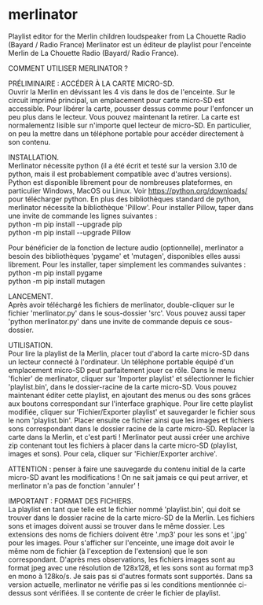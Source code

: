 # merlinator
Playlist editor for the Merlin children loudspeaker from La Chouette Radio (Bayard / Radio France)
Merlinator est un éditeur de playlist pour l'enceinte Merlin de La Chouette Radio (Bayard/ Radio France). 


COMMENT UTILISER MERLINATOR ?


PRÉLIMINAIRE : ACCÉDER À LA CARTE MICRO-SD.  
  Ouvrir la Merlin en dévissant les 4 vis dans le dos de l'enceinte. Sur le circuit imprimé principal, un emplacement pour carte micro-SD est accessible. Pour libérer la carte, pousser dessus comme pour l'enfoncer un peu plus dans le lecteur. Vous pouvez maintenant la retirer. La carte est normalementz lisible sur n'importe quel lecteur de micro-SD. En particulier, on peu la mettre dans un téléphone portable pour accéder directement à son contenu.


INSTALLATION.  
  Merlinator nécessite python (il a été écrit et testé sur la version 3.10 de python, mais il est probablement compatible avec d'autres versions). Python est disponible librement pour de nombreuses plateformes, en particulier Windows, MacOS ou Linux. Voir https://python.org/downloads/ pour télécharger python.
  En plus des bibliothèques standard de python, merlinator nécessite la bibliothèque 'Pillow'. Pour installer Pillow, taper dans une invite de commande les lignes suivantes :  
    python -m pip install --upgrade pip  
    python -m pip install --upgrade Pillow 
	
  Pour bénéficier de la fonction de lecture audio (optionnelle), merlinator a besoin des bibliothèques 'pygame' et 'mutagen', disponibles elles aussi librement. Pour les installer, taper simplement les commandes suivantes :  
    python -m pip install pygame   
    python -m pip install mutagen 


LANCEMENT.  
  Après avoir téléchargé les fichiers de merlinator, double-cliquer sur le fichier 'merlinator.py' dans le sous-dossier 'src'. Vous pouvez aussi taper 'python merlinator.py' dans une invite de commande depuis ce sous-dossier.


UTILISATION.  
  Pour lire la playlist de la Merlin, placer tout d'abord la carte micro-SD dans un lecteur connecté à l'ordinateur. Un téléphone portable équipé d'un emplacement micro-SD peut parfaitement jouer ce rôle. Dans le menu 'fichier' de merlinator, cliquer sur 'Importer playlist' et sélectionner le fichier 'playlist.bin', dans le dossier-racine de la carte micro-SD. Vous pouvez maintenant éditer cette playlist, en ajoutant des menus ou des sons grâces aux boutons correspondant sur l'interface graphique. Pour lire cette playlist modifiée, cliquer sur 'Fichier/Exporter playlist' et sauvegarder le fichier sous le nom 'playlist.bin'. Placer ensuite ce fichier ainsi que les images et fichiers sons correspondant dans le dossier racine de la carte micro-SD. Replacer la carte dans la Merlin, et c'est parti !
  Merlinator peut aussi créer une archive zip contenant tout les fichiers à placer dans la carte micro-SD (playlist, images et sons). Pour cela, cliquer sur 'Fichier/Exporter archive'.
  
ATTENTION : penser à faire une sauvegarde du contenu initial de la carte micro-SD avant les modifications ! On ne sait jamais ce qui peut arriver, et merlinator n'a pas de fonction 'annuler' !
  



IMPORTANT : FORMAT DES FICHIERS.  
  La playlist en tant que telle est le fichier nommé 'playlist.bin', qui doit se trouver dans le dossier racine de la carte micro-SD de la Merlin.
Les fichiers sons et images doivent aussi se trouver dans le même dossier. Les extensions des noms de fichiers doivent être '.mp3' pour les sons et '.jpg' pour les images. Pour s'afficher sur l'enceinte, une image doit avoir le même nom de fichier (à l'exception de l'extension) que le son correspondant.
D'après mes observations, les fichiers images sont au format jpeg avec une résolution de 128x128, et les sons sont au format mp3 en mono à 128ko/s. Je sais pas si d'autres formats sont supportés. 
  Dans sa version actuelle, merlinator ne vérifie pas si les conditions mentionnée ci-dessus sont vérifiées. Il se contente de créer le fichier de playlist. 


